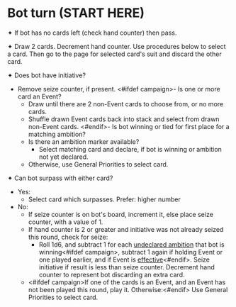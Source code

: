 # Bot turn (START HERE)

✦ If bot has no cards left (check hand counter) then pass.

✦ Draw 2 cards. Decrement hand counter. Use procedures below to select a card. Then go to the page for selected card's suit and discard the other card.

✦ Does bot have initiative?

- Remove seize counter, if present.
<#ifdef campaign>- Is one or more card an Event?
	- Draw until there are 2 non-Event cards to choose from, or no more cards.
	- Shuffle drawn Event cards back into stack and select from drawn non-Event cards.
<#endif>- Is bot winning or tied for first place for a matching ambition?
	- Is there an ambition marker available?
		- Select matching card and declare, if bot is winning or ambition not yet declared.
	- Otherwise, use General Priorities to select card.

✦ Can bot surpass with either card?

- Yes:
	- Select card which surpasses. Prefer: higher number
- No:
	- If seize counter is on bot's board, increment it, else place seize counter, with a value of 1.
	- If hand counter is 2 or greater and initiative was not already seized this round, check for seize:
		- Roll 1d6, and subtract 1 for each <ins>undeclared ambition</ins> that bot is winning<#ifdef campaign>, subtract 1 again if holding Event or one played earlier, and if Event is <ins>effective</ins><#endif>. Seize initiative if result is less than seize counter. Decrement hand counter to represent bot discarding an extra card.
	- <#ifdef campaign>If one of the cards is an Event, and an Event has not been played this round, play it. Otherwise:<#endif> Use General Priorities to select card.

<div class="pagebreak"> </div>
